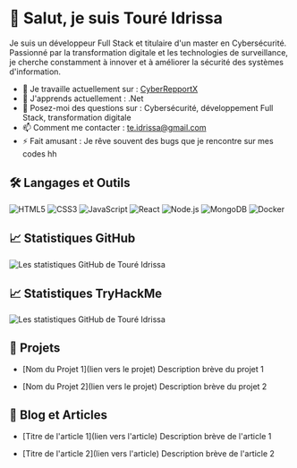# 👋 Salut, je suis Touré Idrissa

Je suis un développeur Full Stack et titulaire d'un master en Cybersécurité. Passionné par la transformation digitale et les technologies de surveillance, je cherche constamment à innover et à améliorer la sécurité des systèmes d'information.

- 🔭 Je travaille actuellement sur : [CyberRepportX](https://github.com/votre-depot)
- 🌱 J'apprends actuellement : .Net
- 💬 Posez-moi des questions sur : Cybersécurité, développement Full Stack, transformation digitale
- 📫 Comment me contacter : [te.idrissa@gmail.com](mailto:te.idrissa@gmail.com)
- ⚡ Fait amusant : Je rêve souvent des bugs que je rencontre sur mes codes hh

## 🛠️ Langages et Outils

![HTML5](https://img.shields.io/badge/-HTML5-E34F26?style=flat&logo=html5&logoColor=white)
![CSS3](https://img.shields.io/badge/-CSS3-1572B6?style=flat&logo=css3)
![JavaScript](https://img.shields.io/badge/-JavaScript-F7DF1E?style=flat&logo=javascript&logoColor=black)
![React](https://img.shields.io/badge/-React-61DAFB?style=flat&logo=react&logoColor=black)
![Node.js](https://img.shields.io/badge/-Node.js-339933?style=flat&logo=node.js&logoColor=white)
![MongoDB](https://img.shields.io/badge/-MongoDB-47A248?style=flat&logo=mongodb&logoColor=white)
![Docker](https://img.shields.io/badge/-Docker-2496ED?style=flat&logo=docker&logoColor=white)

## 📈 Statistiques GitHub

![Les statistiques GitHub de Touré Idrissa](https://github-readme-stats.vercel.app/api?username=t-idriss&show_icons=true&theme=radical)

## 📈 Statistiques TryHackMe

![Les statistiques GitHub de Touré Idrissa]([https://tryhackme-badges.s3.amazonaws.com/tidriss.png](https://tryhackme.com/badge/429030))

## 🚀 Projets

- [Nom du Projet 1](lien vers le projet)
  Description brève du projet 1

- [Nom du Projet 2](lien vers le projet)
  Description brève du projet 2

## 📝 Blog et Articles

- [Titre de l'article 1](lien vers l'article)
  Description brève de l'article 1

- [Titre de l'article 2](lien vers l'article)
  Description brève de l'article 2
